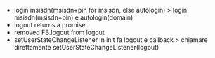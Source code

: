 - login msisdn(msisdn+pin for msisdn, else autologin) > login msisdn(msisdn+pin) e autologin(domain)
- logout returns a promise
- removed FB.logout from logout
- setUserStateChangeListener in init fa logout e callback > chiamare direttamente setUserStateChangeListener(logout)